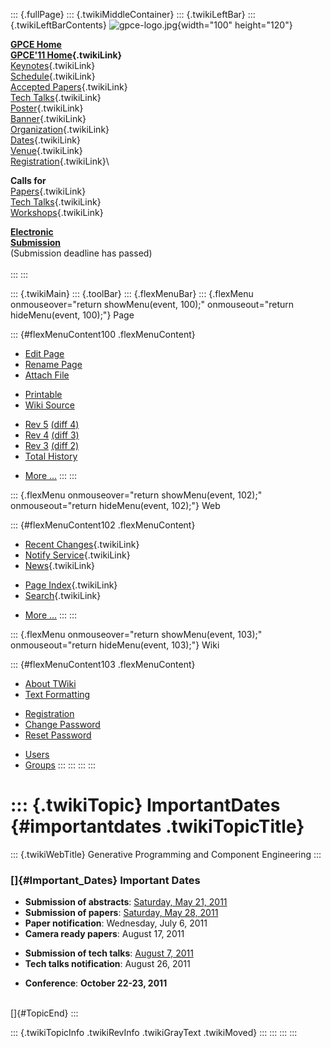 ::: {.fullPage}
::: {.twikiMiddleContainer}
::: {.twikiLeftBar}
::: {.twikiLeftBarContents}
![gpce-logo.jpg](../pub/GPCE11/WebLeftBar/gpce-logo.jpg){width="100"
height="120"}

**[GPCE Home](http://program-transformation.org/Gpce)**\
**[GPCE\'11 Home](WebHome){.twikiLink}**\
[Keynotes](KeynoteSpeakers){.twikiLink}\
[Schedule](ConferenceProgram){.twikiLink}\
[Accepted Papers](AcceptedPapers){.twikiLink}\
[Tech Talks](TechTalks){.twikiLink}\
[Poster](Poster){.twikiLink}\
[Banner](Banner){.twikiLink}\
[Organization](ConferenceOrganization){.twikiLink}\
[Dates](ImportantDates){.twikiLink}\
[Venue](ConferenceVenue){.twikiLink}\
[Registration](ConferenceRegistration){.twikiLink}\

**Calls for**\
[Papers](CallForPapers){.twikiLink}\
[Tech Talks](CallForTechTalks){.twikiLink}\
[Workshops](Workshops){.twikiLink}

**[Electronic\
Submission](http://www.easychair.org/conferences/?conf=gpce11)**\
(Submission deadline has passed)\
\
:::
:::

::: {.twikiMain}
::: {.toolBar}
::: {.flexMenuBar}
::: {.flexMenu onmouseover="return showMenu(event, 100);" onmouseout="return hideMenu(event, 100);"}
Page

::: {#flexMenuContent100 .flexMenuContent}
-   [Edit
    Page](http://www.program-transformation.org/edit/GPCE11/ImportantDates?t=1536827539)
-   [Rename
    Page](http://www.program-transformation.org/rename/GPCE11/ImportantDates)
-   [Attach
    File](http://www.program-transformation.org/attach/GPCE11/ImportantDates)

<!-- -->

-   [Printable](http://www.program-transformation.org/view/GPCE11/ImportantDates?skin=print.pattern)
-   [Wiki
    Source](http://www.program-transformation.org/view/GPCE11/ImportantDates?skin=text&raw=on&contenttype=text/plain)

<!-- -->

-   [Rev
    5](http://www.program-transformation.org/view/GPCE11/ImportantDates?rev=1.5)
    [(diff 4)](http://www.program-transformation.org/rdiff/GPCE11/ImportantDates?rev1=1.5&rev2=1.4)
-   [Rev
    4](http://www.program-transformation.org/view/GPCE11/ImportantDates?rev=1.4)
    [(diff 3)](http://www.program-transformation.org/rdiff/GPCE11/ImportantDates?rev1=1.4&rev2=1.3)
-   [Rev
    3](http://www.program-transformation.org/view/GPCE11/ImportantDates?rev=1.3)
    [(diff 2)](http://www.program-transformation.org/rdiff/GPCE11/ImportantDates?rev1=1.3&rev2=1.2)
-   [Total
    History](http://www.program-transformation.org/rdiff/GPCE11/ImportantDates)

<!-- -->

-   [More
    \...](http://www.program-transformation.org/oops/GPCE11/ImportantDates?template=oopsmore&param1=1.5&param2=1.5)
:::
:::

::: {.flexMenu onmouseover="return showMenu(event, 102);" onmouseout="return hideMenu(event, 102);"}
Web

::: {#flexMenuContent102 .flexMenuContent}
-   [Recent Changes](WebChanges){.twikiLink}
-   [Notify Service](WebNotify){.twikiLink}
-   [News](WebNews){.twikiLink}

<!-- -->

-   [Page Index](WebIndex){.twikiLink}
-   [Search](WebSearch){.twikiLink}

<!-- -->

-   [More
    \...](http://www.program-transformation.org/oops/GPCE11/ImportantDates?template=oopsmore&param1=1.5&param2=1.5)
:::
:::

::: {.flexMenu onmouseover="return showMenu(event, 103);" onmouseout="return hideMenu(event, 103);"}
Wiki

::: {#flexMenuContent103 .flexMenuContent}
-   [About
    TWiki](http://www.program-transformation.org/view/TWiki/WebHome)
-   [Text
    Formatting](http://www.program-transformation.org/view/TWiki/TextFormattingRules)

<!-- -->

-   [Registration](http://www.program-transformation.org/view/TWiki/TWikiRegistration)
-   [Change
    Password](http://www.program-transformation.org/view/TWiki/ChangePassword)
-   [Reset
    Password](http://www.program-transformation.org/view/TWiki/ResetPassword)

<!-- -->

-   [Users](http://www.program-transformation.org/view/Main/TWikiUsers)
-   [Groups](http://www.program-transformation.org/view/Main/TWikiGroups)
:::
:::
:::
:::

::: {.twikiTopic}
ImportantDates {#importantdates .twikiTopicTitle}
==============

::: {.twikiWebTitle}
Generative Programming and Component Engineering
:::

### []{#Important_Dates} Important Dates

-   **Submission of abstracts**: [Saturday, May 21,
    2011](http://www.timeanddate.com/worldclock/fixedtime.html?iso=20110521T2355&p1=282)
-   **Submission of papers**: [Saturday, May 28,
    2011](http://www.timeanddate.com/worldclock/fixedtime.html?iso=20110528T2355&p1=282)
-   **Paper notification**: Wednesday, July 6, 2011
-   **Camera ready papers**: August 17, 2011

<!-- -->

-   **Submission of tech talks**: [August 7,
    2011](http://www.timeanddate.com/worldclock/fixedtime.html?iso=20110807T2355&p1=282)
-   **Tech talks notification**: August 26, 2011

<!-- -->

-   **Conference**: **October 22-23, 2011**

\
[]{#TopicEnd}
:::

::: {.twikiTopicInfo .twikiRevInfo .twikiGrayText .twikiMoved}
:::
:::
:::
:::
